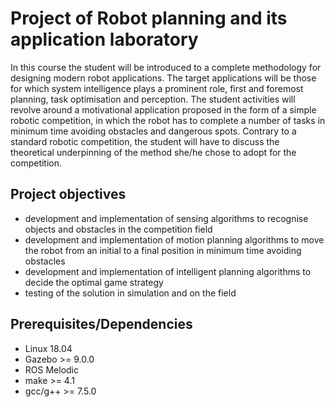 # Project of Robot planning and its application laboratory 
In this course the student will be introduced to a complete methodology for designing modern robot applications. The target applications will be those for which system intelligence plays a prominent role, first and foremost planning, task optimisation and perception. The student activities will revolve around a motivational application proposed in the form of a simple robotic competition, in which the robot has to complete a number of tasks in minimum time avoiding obstacles and dangerous spots. Contrary to a standard robotic competition, the student will have to discuss the theoretical underpinning of the method she/he chose to adopt for the competition. 

## Project objectives
- development and implementation of sensing algorithms to recognise objects and obstacles in the competition field
- development and implementation of motion planning algorithms to move the robot from an initial to a final position in minimum time avoiding obstacles
- development and implementation of intelligent planning algorithms to decide the optimal game strategy
- testing of the solution in simulation and on the field

## Prerequisites/Dependencies
* Linux 18.04
* Gazebo >= 9.0.0
* ROS Melodic
* make >= 4.1
* gcc/g++ >= 7.5.0
